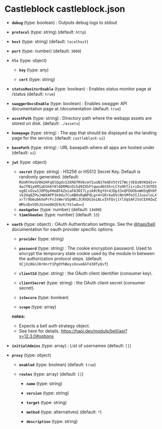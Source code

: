 # Castleblock castleblock.json

- **`debug`** (type: boolean) : Outputs debug logs to stdout

- **`protocol`** (type: string)
  (default: `http`)
- **`host`** (type: string)
  (default: `localhost`)
- **`port`** (type: number)
  (default: `3000`)
- **`tls`** (type: object)

  - **`key`** (type: any)

  - **`cert`** (type: string)

- **`statusMonitorEnable`** (type: boolean) : Enables status monitor page at /status
  (default: `true`)
- **`swaggerDocsEnable`** (type: boolean) : Enables swagger API documentation page at /documentation
  (default: `true`)
- **`assetPath`** (type: string) : Directory path where the webapp assets are stored on disk.
  (default: `./assets`)
- **`homepage`** (type: string) : The app that should be displayed as the landing page for the service.
  (default: `castleblock-ui`)
- **`basePath`** (type: string) : URL basepath where all apps are hosted under
  (default: `ui`)
- **`jwt`** (type: object)

  - **`secret`** (type: string) : HS256 or HS512 Secret Key. Default is randomly generated.
    (default: `RUnRYHxGV0H2HFqOlQqdxS3XR8fRV6cmYIuoN37m4EV5tVIfWcjVE8zNYKQ4Iv+4wJfN1yKM1aEGh6Y8l6DRMGnOihd9ZXhFtqwud6S5h+LCYo9hTzi+iDxJt3GTD5og6CxOzw3JOPOpXHe8FAZniaFA30I7LyzA9CRgYd+dJDp33xQFDUOboWH5qNY6Psk2Hq8ZPwJmWXAPP3k9du7Cu4BHsRqNPdLg+4+SRrkwOVcNntMfm3IJJuovloLXxrTr9b6ub6XePrFvJsWerUSpNRi3CRXDG3o1ALvIhfQvj1YlXqSAF2SoCEXHZwZWMsnDxVOhJUzmo0H2E9cK/YklwA==`)
  - **`maxAgeSec`** (type: number)
    (default: `14400`)
  - **`timeSkewSec`** (type: number)
    (default: `15`)

- **`oauth`** (type: object) : OAuth Authentication settings. See the [@hapi/bell](https://hapi.dev/module/bell/api?v=12.3.0#options) documentation for oauth provider specific options

  - **`provider`** (type: string)

  - **`password`** (type: string) : The cookie encryption password. Used to encrypt the temporary state cookie used by the module in between the authorization protocol steps.
    (default: `XCjXz8GnJ8rHnrY1PgOYhBeysXove6Gf43OTyQvf`)
  - **`clientId`** (type: string) : the OAuth client identifier (consumer key).

  - **`clientSecret`** (type: string) : the OAuth client secret (consumer secret).

  - **`isSecure`** (type: boolean)

  - **`scope`** (type: array)

  **notes:**

  - Expects a bell auth strategy object.
  - See here for details. https://hapi.dev/module/bell/api?v=12.3.0#options

- **`initialAdmins`** (type: array) : List of usernames
  (default: `[]`)

- **`proxy`** (type: object)

  - **`enabled`** (type: boolean)
    (default: `true`)
  - **`routes`** (type: array)
    (default: `[]`)

    - **`name`** (type: string)

    - **`version`** (type: string)

    - **`target`** (type: string)

    - **`method`** (type: alternatives)
      (default: `*`)
    - **`description`** (type: string)
